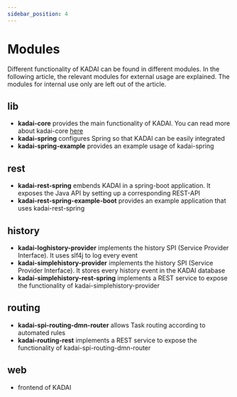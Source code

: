 ```yaml
---
sidebar_position: 4
---
```


# Modules

Different functionality of KADAI can be found in different modules. In the following article, the relevant modules for external usage are explained. The modules for internal use only are left out of the article. 

## lib

- **kadai-core** provides the main functionality of KADAI. You can read more about kadai-core [here](../core-concepts/javaApiUsage)
- **kadai-spring** configures Spring so that KADAI can be easily integrated
- **kadai-spring-example** provides an example usage of kadai-spring

## rest

- **kadai-rest-spring** embends KADAI in a spring-boot application. It exposes the Java API by setting up a corresponding REST-API
- **kadai-rest-spring-example-boot** provides an example application that uses kadai-rest-spring

## history

- **kadai-loghistory-provider** implements the history SPI (Service Provider Interface). It uses slf4j to log every event
- **kadai-simplehistory-provider**  implements the history SPI (Service Provider Interface). It stores every history event in the KADAI database
- **kadai-simplehistory-rest-spring** implements a REST service to expose the functionality of kadai-simplehistory-provider 

## routing

- **kadai-spi-routing-dmn-router** allows Task routing according to automated rules
- **kadai-routing-rest** implements a REST service to expose the functionality of kadai-spi-routing-dmn-router

## web

- frontend of KADAI
